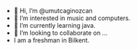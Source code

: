 - 👋 Hi, I’m @umutcaginozcan
- 👀 I’m interested in music and computers.
- 🌱 I’m currently learning java.
- 💞️ I’m looking to collaborate on ...
- I am a freshman in Bilkent.
